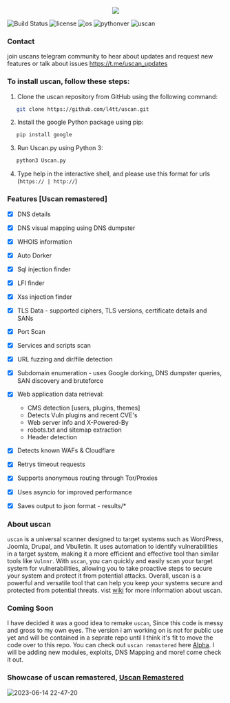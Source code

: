 
<p align="center">
  <img src="https://github.com/l4tt/uscan/assets/97377137/f6034b22-1e39-411b-80cd-11f3b00b680f" /></img>
  
  ![Build Status](https://travis-ci.org/evyatarmeged/Raccoon.svg?branch=master)
  ![license](https://img.shields.io/github/license/mashape/apistatus.svg)
  ![os](https://img.shields.io/badge/OS-Linux,%20macOS-yellow.svg)
  ![pythonver](https://img.shields.io/badge/python-3.5%2B-blue.svg)
  ![uscan](https://img.shields.io/badge/version-0.2.1-lightgrey.svg)  
</p>


### Contact
join uscans telegram community to hear about updates and request new features or talk about issues
<a href="https://t.me/uscan_updates">https://t.me/uscan_updates</a>


### To install uscan, follow these steps:
1. Clone the uscan repository from GitHub using the following command:
```sh
   git clone https://github.com/l4tt/uscan.git
```
2. Install the google Python package using pip:
```sh
   pip install google
```
3. Run Uscan.py using Python 3:
```sh
   python3 Uscan.py
```
4. Type help in the interactive shell, and please use this format for urls (``https:// | http://``)

### Features [Uscan remastered]
- [x] DNS details
- [x] DNS visual mapping using DNS dumpster
- [x] WHOIS information
- [x] Auto Dorker
- [x] Sql injection finder
- [x] LFI finder
- [x] Xss injection finder   
- [x] TLS Data - supported ciphers, TLS versions,
certificate details and SANs
- [x] Port Scan
- [x] Services and scripts scan
- [x] URL fuzzing and dir/file detection
- [x] Subdomain enumeration - uses Google dorking, DNS dumpster queries,
 SAN discovery and bruteforce
- [x] Web application data retrieval:<br>
  - CMS detection [users, plugins, themes]
  - Detects Vuln plugins and recent CVE's
  - Web server info and X-Powered-By
  - robots.txt and sitemap extraction
  - Header detection
- [x] Detects known WAFs & Cloudflare
- [x] Retrys timeout requests 
- [x] Supports anonymous routing through Tor/Proxies
- [x] Uses asyncio for improved performance
- [x] Saves output to json format - results/*


### About uscan
``uscan`` is a universal scanner designed to target systems such as WordPress, Joomla, Drupal, and Vbulletin. It uses automation to identify vulnerabilities in a target system, making it a more efficient and effective tool than similar tools like ``Vulnnr``.
With ``uscan``, you can quickly and easily scan your target system for vulnerabilities, allowing you to take proactive steps to secure your system and protect it from potential attacks.
Overall, uscan is a powerful and versatile tool that can help you keep your systems secure and protected from potential threats. vist <a href="https://github.com/l4tt/uscan/wiki">wiki</a> for more information about uscan.

### Coming Soon
I have decided it was a good idea to remake ``uscan``, Since this code is messy and gross to my own eyes. The version i am working on is not for public use yet and will be contained in a seprate repo until I think it's fit to move the code over to this repo. You can check out ``uscan remastered`` here <a href="https://github.com/l4tt/Uscan_Remastered">Alpha</a>. I will be adding new modules, exploits, DNS Mapping and more! come check it out.

### Showcase of uscan remastered, <a href="https://github.com/l4tt/Uscan_Remastered">Uscan Remastered</a>
![2023-06-14 22-47-20](https://imgur.com/CsiPC8X.gif)

